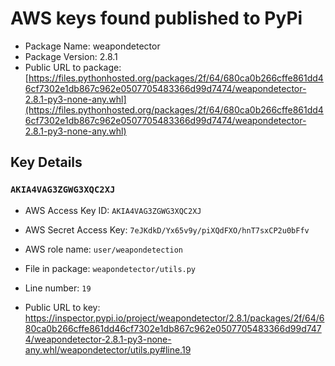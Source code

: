 # AWS keys found published to PyPi

* Package Name: weapondetector
* Package Version: 2.8.1
* Public URL to package: [https://files.pythonhosted.org/packages/2f/64/680ca0b266cffe861dd46cf7302e1db867c962e0507705483366d99d7474/weapondetector-2.8.1-py3-none-any.whl](https://files.pythonhosted.org/packages/2f/64/680ca0b266cffe861dd46cf7302e1db867c962e0507705483366d99d7474/weapondetector-2.8.1-py3-none-any.whl)

## Key Details

### `AKIA4VAG3ZGWG3XQC2XJ`

* AWS Access Key ID: `AKIA4VAG3ZGWG3XQC2XJ`
* AWS Secret Access Key: `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` 
* AWS role name: `user/weapondetection`
* File in package: `weapondetector/utils.py`
* Line number: `19`

* Public URL to key: https://inspector.pypi.io/project/weapondetector/2.8.1/packages/2f/64/680ca0b266cffe861dd46cf7302e1db867c962e0507705483366d99d7474/weapondetector-2.8.1-py3-none-any.whl/weapondetector/utils.py#line.19


